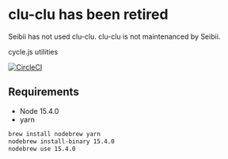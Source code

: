 # clu-clu has been retired
Seibii has not used clu-clu.
clu-clu is not maintenanced by Seibii.


cycle.js utilities

[![CircleCI](https://circleci.com/gh/seibii/clu-clu.svg?style=svg)](https://circleci.com/gh/seibii/clu-clu)

## Requirements
- Node 15.4.0
- yarn

```bash
brew install nodebrew yarn
nodebrew install-binary 15.4.0
nodebrew use 15.4.0
```
